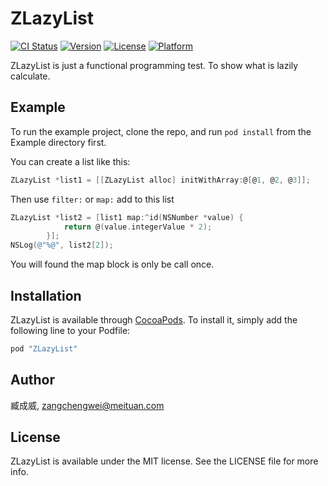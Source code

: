 # ZLazyList

[![CI Status](http://img.shields.io/travis/臧成威/ZLazyList.svg?style=flat)](https://travis-ci.org/臧成威/ZLazyList)
[![Version](https://img.shields.io/cocoapods/v/ZLazyList.svg?style=flat)](http://cocoapods.org/pods/ZLazyList)
[![License](https://img.shields.io/cocoapods/l/ZLazyList.svg?style=flat)](http://cocoapods.org/pods/ZLazyList)
[![Platform](https://img.shields.io/cocoapods/p/ZLazyList.svg?style=flat)](http://cocoapods.org/pods/ZLazyList)

ZLazyList is just a functional programming test.
To show what is lazily calculate.

## Example

To run the example project, clone the repo, and run `pod install` from the Example directory first.

You can create a list like this: 
``` objective-c
ZLazyList *list1 = [[ZLazyList alloc] initWithArray:@[@1, @2, @3]];
```

Then use `filter:` or `map:` add to this list
``` objective-c
ZLazyList *list2 = [list1 map:^id(NSNumber *value) {
            return @(value.integerValue * 2);
        }];
NSLog(@"%@", list2[2]);
```
You will found the map block is only be call once.


## Installation

ZLazyList is available through [CocoaPods](http://cocoapods.org). To install
it, simply add the following line to your Podfile:

```ruby
pod "ZLazyList"
```

## Author

臧成威, zangchengwei@meituan.com

## License

ZLazyList is available under the MIT license. See the LICENSE file for more info.
